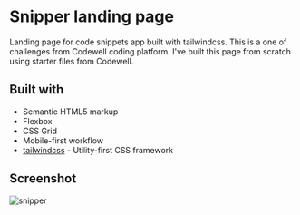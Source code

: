 # Snipper landing page

Landing page for code snippets app built with tailwindcss. This is a one of challenges from Codewell coding platform. I've built this page from scratch using starter files from Codewell.

## Built with

- Semantic HTML5 markup
- Flexbox
- CSS Grid
- Mobile-first workflow
- [tailwindcss](https://tailwindcss.com/) - Utility-first CSS framework

## Screenshot

![snipper](https://i.imgur.com/n8Bj7YG.png)
